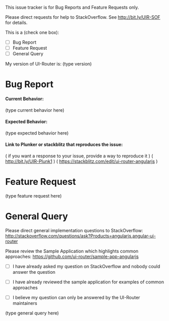 This issue tracker is for Bug Reports and Feature Requests only.

Please direct requests for help to StackOverflow.
See http://bit.ly/UIR-SOF for details.

This is a (check one box):

- [ ] Bug Report
- [ ] Feature Request
- [ ] General Query 

My version of UI-Router is: (type version)



# Bug Report

#### Current Behavior:

(type current behavior here)

#### Expected Behavior:

(type expected behavior here)

#### Link to Plunker or stackblitz that reproduces the issue:

( if you want a response to your issue, provide a way to reproduce it )
( http://bit.ly/UIR-Plunk1 )
( https://stackblitz.com/edit/ui-router-angularjs )




# Feature Request

(type feature request here)




# General Query

Please direct general implementation questions to StackOverflow: 
http://stackoverflow.com/questions/ask?Products=angularjs,angular-ui-router

Please review the Sample Application which highlights common approaches:
https://github.com/ui-router/sample-app-angularjs

- [ ] I have already asked my question on StackOverflow and nobody could answer the question

- [ ] I have already reviewed the sample application for examples of common approaches

- [ ] I believe my question can only be answered by the UI-Router maintainers


(type general query here)
